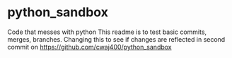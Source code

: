 # python_sandbox
Code that messes with python
This readme is to test basic commits, merges, branches.
 Changing this to see if changes are reflected in second commit on https://github.com/cwaj400/python_sandbox